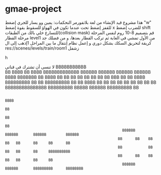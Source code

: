 
# gmae-project
هذا مشروع قيد الإنشاء من لعة بلاتفورمر
التحكمات:
يمين وو يسار للجري
إضغط "w" للقفز
إضغط تحت عندما تكون في الهواؤ للسقوط بقوة
إضغط x للضرب
إضغط shift للتسارع
خلي بالك من الطبقات(collision mask)
قم بتصميم 8-10 روم لنفس المرحلة مرحلة القطار level1
من الأول تمشي في الغابة ثم تركب القطار بعدها،
و من فضلك جد كريقة لتحريق السكك  بشكل دوري
و إعمل نظام إنتقال ما بين المراحل
1إذهب إلى ال 
res://scenes/levels/train/room1 زشفل

h

لا تنسى أن تشترك في قناتي 
                                             BBBBBBBBBBB         
                                             BB         BBBB
                                             BB         BBBB
                                             BBBBBBBBBBBBB         BBBBBB       BBBBBB       BBBBBB       BBBBBB    BBBB BBBBBBB 
                                             BB         BBBB     BB      BB   BB      BB   BB      BB  BB      BB     BBB      BB
                                             BB          BBBB     BBBBBBBBB   BB           BB           BBBBBBBBB     BB
                                             BB          BBBB    BB      BB   BB      BB   BB      BB  BB      BB     BB
                                             BBBBBBBBBBBBBBB      BBBBBBBBB      BBBBB       BBBBBB     BBBBBBBBB     BB          



                                                                                          BBBB                                             
                                                                                          BB
                                                                                          BB
                                                                                          BB
                                                          BBBBBB        BBBBBB       BBBBBB         BBBBBB
                                                        BB      BB    BB      BB   BB      BB     BB      BB
                                                        BB            BB      BB   BB      BB     BBBBBBBBBB
                                                        BB      BB    BB      BB   BB      BB     BB      
                                                          BBBBBB        BBBBBB       BBBBBBBBB      BBBBBBBB

                                             
